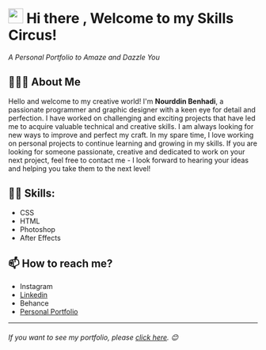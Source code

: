 # <img src="https://media0.giphy.com/media/v1.Y2lkPTc5MGI3NjExMmJkZjhjNTA2OWNiYmRkNzAxODNmMzRiZDIwZTkwZmE3MjRlN2FlYSZjdD1z/zGl8ZSv6uHNcja2FHC/giphy.gif" width="30"> Hi there , Welcome to my Skills Circus!

_A Personal Portfolio to Amaze and Dazzle You_

## 👨🏻‍💻 About Me
Hello and welcome to my creative world! I'm **Nourddin Benhadi**, a passionate programmer and graphic designer with a keen eye for detail and perfection. I have worked on challenging and exciting projects that have led me to acquire valuable technical and creative skills. I am always looking for new ways to improve and perfect my craft. In my spare time, I love working on personal projects to continue learning and growing in my skills. If you are looking for someone passionate, creative and dedicated to work on your next project, feel free to contact me - I look forward to hearing your ideas and helping you take them to the next level!

## 🤹🏽 Skills:
- CSS
- HTML
- Photoshop
- After Effects

## 📫 How to reach me?
- Instagram
- [Linkedin](https://www.linkedin.com/in/nourddin-benhadi-35395426a/)
- Behance
- [Personal Portfolio](http://nxrddinbnh.github.io/Codigos)

---
###### If you want to see my portfolio, please [click here](http://nxrddinbnh.github.io/Codigos). 😊
